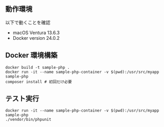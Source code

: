 ## 動作環境

以下で動くことを確認

- macOS Ventura 13.6.3
- Docker version 24.0.2

## Docker 環境構築

```
docker build -t sample-php .
docker run -it --name sample-php-container -v $(pwd):/usr/src/myapp sample-php
composer install # 初回だけ必要
```

## テスト実行

```
docker run -it --name sample-php-container -v $(pwd):/usr/src/myapp sample-php
./vendor/bin/phpunit
```
